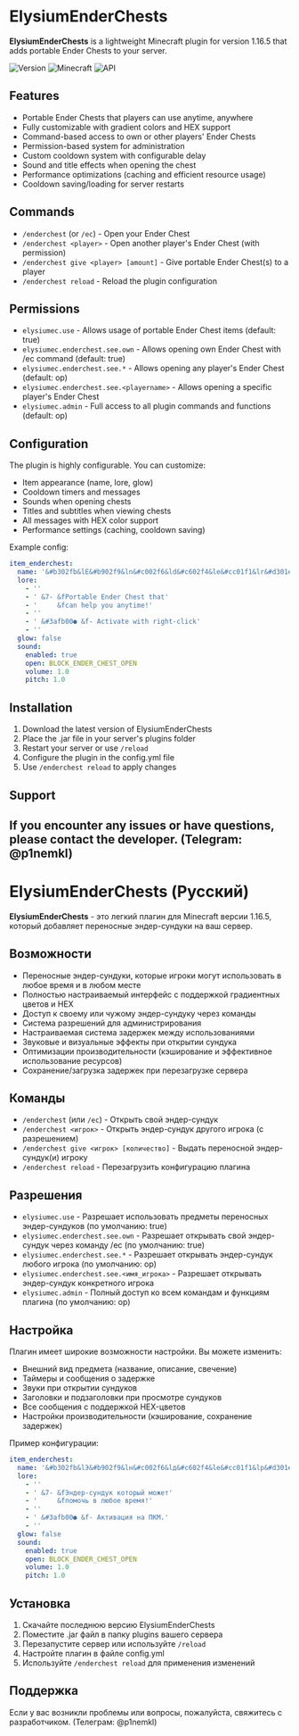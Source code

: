 # ElysiumEnderChests

**ElysiumEnderChests** is a lightweight Minecraft plugin for version 1.16.5 that adds portable Ender Chests to your server.

![Version](https://img.shields.io/badge/version-1.1-blue)
![Minecraft](https://img.shields.io/badge/Minecraft-1.16.5-green)
![API](https://img.shields.io/badge/API-Paper-yellow)

## Features

- Portable Ender Chests that players can use anytime, anywhere
- Fully customizable with gradient colors and HEX support
- Command-based access to own or other players' Ender Chests
- Permission-based system for administration
- Custom cooldown system with configurable delay
- Sound and title effects when opening the chest
- Performance optimizations (caching and efficient resource usage)
- Cooldown saving/loading for server restarts

## Commands

- `/enderchest` (or `/ec`) - Open your Ender Chest
- `/enderchest <player>` - Open another player's Ender Chest (with permission)
- `/enderchest give <player> [amount]` - Give portable Ender Chest(s) to a player
- `/enderchest reload` - Reload the plugin configuration

## Permissions

- `elysiumec.use` - Allows usage of portable Ender Chest items (default: true)
- `elysiumec.enderchest.see.own` - Allows opening own Ender Chest with /ec command (default: true)
- `elysiumec.enderchest.see.*` - Allows opening any player's Ender Chest (default: op)
- `elysiumec.enderchest.see.<playername>` - Allows opening a specific player's Ender Chest
- `elysiumec.admin` - Full access to all plugin commands and functions (default: op)

## Configuration

The plugin is highly configurable. You can customize:

- Item appearance (name, lore, glow)
- Cooldown timers and messages
- Sounds when opening chests
- Titles and subtitles when viewing chests
- All messages with HEX color support
- Performance settings (caching, cooldown saving)

Example config:
```yaml
item_enderchest:
  name: '&#b302fb&lE&#b902f9&ln&#c002f6&ld&#c602f4&le&#cc01f1&lr&#d301ef&l-&#d901ed&lC&#df01ea&lh&#e601e8&le&#f200e3&ls&#f900e0&lt'
  lore:
    - ''
    - ' &7- &fPortable Ender Chest that'
    - '     &fcan help you anytime!'
    - ''
    - ' &#3afb00● &f- Activate with right-click'
    - ''
  glow: false
  sound:
    enabled: true
    open: BLOCK_ENDER_CHEST_OPEN
    volume: 1.0
    pitch: 1.0
```

## Installation

1. Download the latest version of ElysiumEnderChests
2. Place the .jar file in your server's plugins folder
3. Restart your server or use `/reload`
4. Configure the plugin in the config.yml file
5. Use `/enderchest reload` to apply changes

## Support

If you encounter any issues or have questions, please contact the developer. (Telegram: @p1nemkl)
---

# ElysiumEnderChests (Русский)

**ElysiumEnderChests** - это легкий плагин для Minecraft версии 1.16.5, который добавляет переносные эндер-сундуки на ваш сервер.

## Возможности

- Переносные эндер-сундуки, которые игроки могут использовать в любое время и в любом месте
- Полностью настраиваемый интерфейс с поддержкой градиентных цветов и HEX
- Доступ к своему или чужому эндер-сундуку через команды
- Система разрешений для администрирования
- Настраиваемая система задержек между использованиями
- Звуковые и визуальные эффекты при открытии сундука
- Оптимизации производительности (кэширование и эффективное использование ресурсов)
- Сохранение/загрузка задержек при перезагрузке сервера

## Команды

- `/enderchest` (или `/ec`) - Открыть свой эндер-сундук
- `/enderchest <игрок>` - Открыть эндер-сундук другого игрока (с разрешением)
- `/enderchest give <игрок> [количество]` - Выдать переносной эндер-сундук(и) игроку
- `/enderchest reload` - Перезагрузить конфигурацию плагина

## Разрешения

- `elysiumec.use` - Разрешает использовать предметы переносных эндер-сундуков (по умолчанию: true)
- `elysiumec.enderchest.see.own` - Разрешает открывать свой эндер-сундук через команду /ec (по умолчанию: true)
- `elysiumec.enderchest.see.*` - Разрешает открывать эндер-сундук любого игрока (по умолчанию: op)
- `elysiumec.enderchest.see.<имя_игрока>` - Разрешает открывать эндер-сундук конкретного игрока
- `elysiumec.admin` - Полный доступ ко всем командам и функциям плагина (по умолчанию: op)

## Настройка

Плагин имеет широкие возможности настройки. Вы можете изменить:

- Внешний вид предмета (название, описание, свечение)
- Таймеры и сообщения о задержке
- Звуки при открытии сундуков
- Заголовки и подзаголовки при просмотре сундуков
- Все сообщения с поддержкой HEX-цветов
- Настройки производительности (кэширование, сохранение задержек)

Пример конфигурации:
```yaml
item_enderchest:
  name: '&#b302fb&lЭ&#b902f9&lн&#c002f6&lд&#c602f4&lе&#cc01f1&lр&#d301ef&l-&#d901ed&lс&#df01ea&lу&#e601e8&lн&#f200e3&lд&#f900e0&lу&#ff00de&lк'
  lore:
    - ''
    - ' &7- &fЭндер-сундук который может'
    - '     &fпомочь в любое время!'
    - ''
    - ' &#3afb00● &f- Активация на ПКМ.'
    - ''
  glow: false
  sound:
    enabled: true
    open: BLOCK_ENDER_CHEST_OPEN
    volume: 1.0
    pitch: 1.0
```

## Установка

1. Скачайте последнюю версию ElysiumEnderChests
2. Поместите .jar файл в папку plugins вашего сервера
3. Перезапустите сервер или используйте `/reload`
4. Настройте плагин в файле config.yml
5. Используйте `/enderchest reload` для применения изменений

## Поддержка

Если у вас возникли проблемы или вопросы, пожалуйста, свяжитесь с разработчиком. (Телеграм: @p1nemkl)